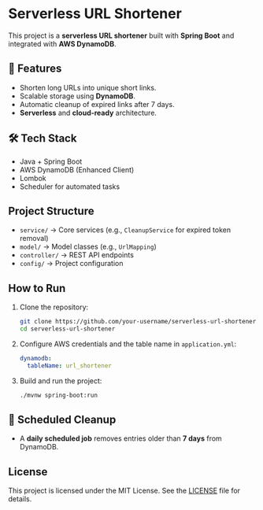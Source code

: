 # Serverless URL Shortener

This project is a **serverless URL shortener** built with **Spring Boot** and integrated with **AWS DynamoDB**.

## 🚀 Features
- Shorten long URLs into unique short links.
- Scalable storage using **DynamoDB**.
- Automatic cleanup of expired links after 7 days.
- **Serverless** and **cloud-ready** architecture.

## 🛠️ Tech Stack
- Java + Spring Boot
- AWS DynamoDB (Enhanced Client)
- Lombok
- Scheduler for automated tasks

## Project Structure
- `service/` → Core services (e.g., `CleanupService` for expired token removal)
- `model/` → Model classes (e.g., `UrlMapping`)
- `controller/` → REST API endpoints
- `config/` → Project configuration

## How to Run
1. Clone the repository:
   ```bash
   git clone https://github.com/your-username/serverless-url-shortener.git
   cd serverless-url-shortener
   ```

2. Configure AWS credentials and the table name in `application.yml`:
   ```yaml
   dynamodb:
     tableName: url_shortener
   ```

3. Build and run the project:
   ```bash
   ./mvnw spring-boot:run
   ```

## 📌 Scheduled Cleanup
- A **daily scheduled job** removes entries older than **7 days** from DynamoDB.

## License
This project is licensed under the MIT License. See the [LICENSE](LICENSE) file for details.
